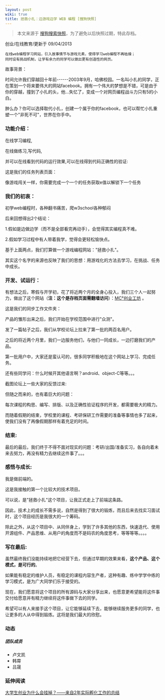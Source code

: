 ```yaml
---
layout: post
wiki: true
title: 拯救小扎：边游戏边学 WEB 编程 [搜狗快照]
---
```


> 本文来源于 [搜狗搜索快照](http://s.4ye.me/jn0iuM)，为了避免以后快照过期，特此存档。

创业/在线教育/更新于 09/04/2013

    在线web编程学习网站，引入故事情节与游戏元素，使得学习web编程不再枯燥；
    同时设有挑战机制，让学有余力的同学可以做出更有创造性的网页。

故事背景：

时间允许我们穿越回十年前------2003年9月，哈佛校园。一名叫小扎的同学，正在策划一个将来要伟大的网站facebook。拥有一个伟大的梦想是不错，可是由于你的穿越，撞到了小扎的头，他...失忆了，变成一个对网页编程战斗力只有5的小白。

肿么办？你可以选择取代小扎，创建一个属于你的facebook，也可以帮忙小扎重塑一个"非死不可"，世界在你手中。

### 功能介绍：

在线学习编程,

在线做练习,写代码,

并可以在线看到代码的运行效果,可以在线得到代码正确性的验证:

这是我们的任务列表页面：

像游戏闯关一样，你需要完成一个一个的任务获取e值以解锁下一个任务

### 我们的初衷：

初学web编程时，各种翻书痛苦，爬w3school各种郁闷

后来回想得出2个结论：

1.假如是边做边学（而不是全部看完再动手），会觉得其实编程真不难。

2.假如学习过程中有人带着我学，觉得会更轻松愉快点。

基于上面两点，我们打算做一个游戏编程网站："拯救小扎"。

其实这个名字的来源也反映了我们的思想：用游戏化的方法去学习，在挑战、任务中成长。

###

### 开发、试运行：

有想法之后，寒假与开学初，花了将近两个月的全身心投入，我们三个人一起努力，做出了这个网站（**注：这个是存档页面需翻墙访问**）：[MC²创业工坊](https://web.archive.org/web/20140517195101/http://moshifang.com/) 。

这是我们的同步工作文件夹：

产品的雏形出来之后，我们开始在学校范围中进行"众测"。

发了一篇帖子之后，我们从学校论坛上拉来了第一批的两百名用户。

之后的将近两个月里，我们一边服务他们，与他们一同成长，一边打磨我们的产品。

第一批用户中，大家还是蛮认可的，很多同学积极地在这个网站上学习、完成任务。

还有些同学问：什么时候开其他语言啊？android、object-C等等。。。

截图论坛上一些大家的反馈过来:

但随之而来的，也有着巨大的问题：

每次课程的构思、编写、排版、以及正确性验证程序的开发，都需要极大的精力。

而随着假期的结束，学校里的课程、考研保研工作需要的准备等事情也多了起来，使我们没有了再像假期那样有着充足的时间。

### 结束:

最后的最后，我们终于不得不面对现实的问题：考研/出国/准备实习，各自向着未来去努力，再没有精力去继续这件事了。。。

### 感悟与成长:

我是做前端的。

这是我接触的第一个比较大的技术项目。

可以说，是"拯救小扎"这个项目，让我正式走上了前端这条路。

因此，技术上的成长不需多说，自然是得到了很大的锻炼，而且后来去找实习面试时，这个项目经历是我很大的一个筹码。

除此之外，从这个项目中、从同伴身上，学到了许多其他的东西，快速迭代、使用开源组件、产品思维、从用户的角度而不是码农的角度思考，等等等等。。。。

### 写在最后:

虽然最终我们没能持续地把它经营下去，但通过早期的效果来看，**这个产品、这个模式，是可行的**。

如果能有稳定的维护人员，有稳定的课程内容生产者，这种有趣、练中学学中练的学习模式，是为广大同学们乐于接受的。

现在，我们愿意将这个项目的所有源码与大家分享出来，也愿意更希望能将这件事交付给愿意并有精力继续将这件事做下去的同学。

希望可以有人来接手这个项目，让它能够延续下去，能够继续服务更多的同学，也让更多的人从中得到锻炼。这将是我们最大的欣慰。

### 动态

##### 团队成员

* 卢文凯
* 韩霄
* 吕晟

### 延伸阅读

[大学生创业为什么会挂掉？——来自2年实际孵化工作的总结](http://www.36kr.com/topics/401)